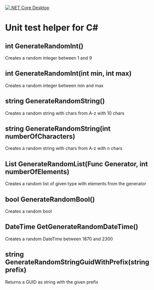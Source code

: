 [![.NET Core Desktop](https://github.com/deBabbbe/CsUnitTestHelper/actions/workflows/dotnet-desktop.yml/badge.svg)](https://github.com/deBabbbe/CsUnitTestHelper/actions/workflows/dotnet-desktop.yml)


# Unit test helper for C#

## int GenerateRandomInt()

Creates a random integer between 1 and 9

## int GenerateRandomInt(int min, int max)

Creates a random integer between min and max

## string GenerateRandomString()

Creates a random string with chars from A-z with 10 chars

## string GenerateRandomString(int numberOfCharacters)

Creates a random string with chars from A-z with n chars

## List<T> GenerateRandomList<T>(Func<T> Generator, int numberOfElements)

Creates a random list of given type with elements from the generator

## bool GenerateRandomBool()

Creates a random bool

## DateTime GetGenerateRandomDateTime()

Creates a random DateTime between 1870 and 2300

## string GenerateRandomStringGuidWithPrefix(string prefix)

Returns a GUID as string with the given prefix
